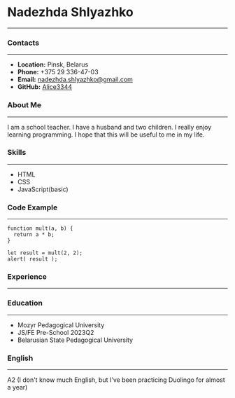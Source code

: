 # Nadezhda  Shlyazhko
---
### Contacts
---
+ **Location:** Pinsk, Belarus
+ **Phone:** +375 29 336-47-03
+ **Email:** nadezhda.shlyazhko@gmail.com
+ **GitHub:** [Alice3344](https://github.com/Alice3344)

### About Me
---
I am a school teacher. I have a husband and two children. I really enjoy learning programming. I hope that this will be useful to me in my life.
### Skills
---
+ HTML
+ CSS
+ JavaScript(basic)
### Code Example
---
``` 
function mult(a, b) {
  return a * b;
}

let result = mult(2, 2);
alert( result );
```
### Experience
---
### Education
---
+ Mozyr Pedagogical University
+ JS/FE Pre-School 2023Q2
+ Belarusian State Pedagogical University
### English
---
A2 (I don't know much English, but I've been practicing Duolingo for almost a year)
